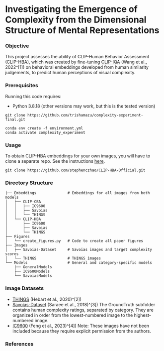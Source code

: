 # Investigating the Emergence of Complexity from the Dimensional Structure of Mental Representations

### Objective
This project assesses the ability of CLIP-Human Behavior Assessment (CLIP-HBA), which was created by fine-tuning [CLIP-IQA](https://github.com/IceClear/CLIP-IQA.git) (Wang et al., 2022^[1]) on behavioral embeddings developed from human similarity judgements, to predict human perceptions of visual complexity.

### Prerequisites
Running this code requires:
- Python 3.8.18 (other versions may work, but this is the tested version)
```
git clone https://github.com/trishamazu/complexity-experiment-final.git
```
```
conda env create -f environment.yml
conda activate complexity_experiment
```

### Usage
To obtain CLIP-HBA embeddings for your own images, you will have to clone a separate repo. See the instructions [here](https://github.com/stephenczhao/CLIP-HBA-Official.git).
```
git clone https://github.com/stephenczhao/CLIP-HBA-Official.git
```
### Directory Structure
```
├── Embeddings              # Embeddings for all images from both models
│   ├── CLIP-CBA
│   │   ├── IC9600
│   │   ├── Savoias
│   │   └── THINGS
│   └── CLIP-HBA
│       ├── IC9600
│       ├── Savoias
│       └── THINGS
├── Figures
│   └── create_figures.py   # Code to create all paper figures
├── Images
│   ├── Savoias-Dataset     # Savoias images and target complexity scores
│   └── THINGS              # THINGS images 
└── Models                  # General and category-specific models
    ├── GeneralModels       
    ├── IC9600Models
    └── SavoiasModels
```

### Image Datasets
* [THINGS](https://things-initiative.org/) (Hebart et al., 2020)^[2])
* [Savoias-Dataset](https://github.com/esaraee/Savoias-Dataset) (Saraee et al., 2018)^[3]) The GroundTruth subfolder contains human complexity ratings, separated by category. They are organized in order from the lowest-numbered image to the highest-numbered image.
* [IC9600](https://github.com/tinglyfeng/IC9600) (Feng et al., 2023)^[4]) Note: These images have not been included because they require explicit permission from the authors.

### References
[^1]: Wang, J., Chan, K. C. K., & Loy, C. C. (2022). Exploring CLIP for assessing the look and feel of images. Proceedings of the AAAI Conference on Artificial Intelligence. arXiv. https://doi.org/10.48550/arXiv.2207.12396

[^2]: Zheng, C. Y., Pereira, F., Baker, C. I., & Hebart, M. N. (2019). Revealing interpretable object representations from human behavior. International Conference on Learning Representations (ICLR) 2019. arXiv. https://doi.org/10.48550/arXiv.1901.02915

[^3]: Copyright [2018] [Saraee et al.] Licensed under the Apache License, Version 2.0 (the "License"); you may not use this file except in compliance with the License. You may obtain a copy of the License at http://www.apache.org/licenses/LICENSE-2.0 Unless required by applicable law or agreed to in writing, software distributed under the License is distributed on an "AS IS" BASIS, WITHOUT WARRANTIES OR CONDITIONS OF ANY KIND, either express or implied. See the License for the specific language governing permissions and limitations under the License.

[^4]: T. Feng, Y. Zhai, J. Yang, J. Liang, D. Fan, & J. Zhang. (2023) IC9600: A Benchmark Dataset for Automatic Image Complexity Assessment. IEEE Transactions on Pattern Analysis and Machine Intelligence, 45(7), 8577-8593. https://doi.org/10.1109/TPAMI.2022.3232328
